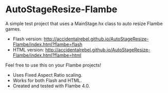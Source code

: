 AutoStageResize-Flambe
======================

A simple test project that uses a MainStage.hx class to auto resize Flambe games.

- Flash version: http://accidentalrebel.github.io/AutoStageResize-Flambe/index.html?flambe=flash
- HTML version: http://accidentalrebel.github.io/AutoStageResize-Flambe/index.html?flambe=html

Feel free to use this on your Flambe projects!

- Uses Fixed Aspect Ratio scaling.
- Works for both Flash and HTML.
- Created and tested with Flambe 4.0.
